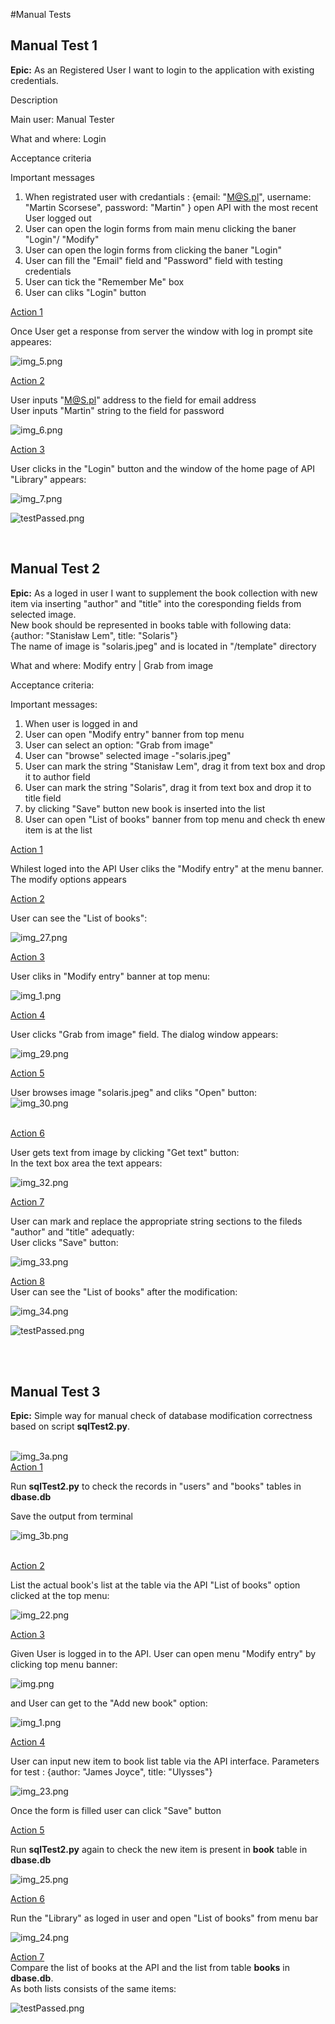 #Manual Tests 

## **Manual Test 1**


**Epic:** 
As an Registered User I want to login to the application with existing credentials.

Description

Main user: Manual Tester

What and where: Login

Acceptance criteria 

Important messages

1. When registrated user with credantials : {email: "M@S.pl", username: "Martin Scorsese", password: "Martin" } 
   open  API  with the most recent User logged out 
2. User can open the login forms from main menu clicking the baner "Login"/ "Modify"
3. User can open the login forms from clicking  the baner "Login"
4. User can fill the  "Email" field and "Password" field with testing credentials
5. User can tick the "Remember Me" box
6. User can cliks "Login" button

<u>Action 1 </u><br>

Once User get a response from server the window with log in prompt site appeares:

![img_5.png](booklibrary/static/img/manualTests/img_5.png)</br>


<u>Action 2 </u></br>

User inputs "M@S.pl" address to the field for email address </br>
User inputs "Martin" string to the field for password 

![img_6.png](booklibrary/static/img/manualTests/img_6.png)</br>

<u>Action 3 </u></br>

User clicks in the "Login" button and the window of the home page of API "Library" appears:

![img_7.png](booklibrary/static/img/manualTests/img_7.png)</br>

![testPassed.png](static/img/manualTests/testPassed.png)

<br>

## **Manual Test 2**

**Epic:**
As a loged in user I want to supplement the book collection with new item via inserting "author"
and "title" into the coresponding fields from selected image.</br>
New book should be represented in books table with following data:
{author: "Stanisław Lem", title: "Solaris"} </br>
The name of image is "solaris.jpeg" and is located in "/template" directory

What and where: Modify entry | Grab from image

Acceptance criteria:

Important messages: 

1. When user is logged in and 
2. User can open "Modify entry" banner from top menu
3. User can select an option: "Grab from image" 
4. User can "browse" selected image -"solaris.jpeg"
5. User can mark the string "Stanisław Lem", drag it from text box and drop it to author field
6. User can mark the string "Solaris", drag it from text box and drop it to title field  
7. by clicking "Save" button new book is inserted into the list 
8. User can open "List of books"  banner from top menu and check th enew item is at the list


<u>Action 1 </u>

Whilest loged into the API User cliks the "Modify entry" at the menu banner. 
The modify options appears

<u>Action 2 </u>

User can see the "List of books": 

![img_27.png](booklibrary/static/img/manualTests/img_27.png)</br>

<u>Action 3 </u></br>

User cliks in "Modify entry" banner at top menu:

![img_1.png](booklibrary/static/img/manualTests/img_1.png)

<u>Action 4 </u></br>

User clicks "Grab from image" field. The dialog window appears: </br>

![img_29.png](booklibrary/static/img/manualTests/img_29.png)</br>

<u>Action 5 </u></br>

User browses image "solaris.jpeg" and cliks "Open" button:
</br>
![img_30.png](booklibrary/static/img/manualTests/img_30.png)</br>

</br>
<u>Action 6 </u></br>

User gets text from image by clicking "Get text" button: </br> 
In the text box area the text appears: </br>

![img_32.png](booklibrary/static/img/manualTests/img_32.png)
</br>

<u>Action 7 </u></br>

User can mark and replace the appropriate string sections to the fileds "author" and "title" adequatly:</br>
User clicks "Save" button: </br>

![img_33.png](booklibrary/static/img/manualTests/img_33.png)</br>

<u>Action 8 </u></br>
User can see the "List of books" after the modification:</br>

![img_34.png](booklibrary/static/img/manualTests/img_34.png)</br>


![testPassed.png](static/img/manualTests/testPassed.png)

<br>

<br>

## **Manual Test 3**

**Epic:** Simple way for manual check of database modification correctness based on script **sqlTest2.py**.
<br></br>

![img_3a.png](booklibrary/static/img/manualTests/img_3a.png)
</br>
<u>Action 1</u>
</br>

Run **sqlTest2.py** to check the records in "users" and "books" tables in **dbase.db** 

Save the output from terminal

![img_3b.png](booklibrary/static/img/manualTests/img_3b.png)

</br><u>Action 2</u>
</br>



List the actual book's list at the table via the API "List of books" option clicked at the top menu: 
</br>

![img_22.png](booklibrary/static/img/manualTests/img_22.png)


<u>Action 3</u>
</br>

Given User is logged in to the API. 
User can open menu "Modify entry" by clicking top menu banner:</br>


![img.png](booklibrary/static/img/manualTests/img.png)


and User can get to the "Add new book" option: </br>

![img_1.png](booklibrary/static/img/manualTests/img_1.png)


<u>Action 4</u>
</br>


User can input new item to book list table via the API interface. 
Parameters for test : {author: "James Joyce", title: "Ulysses"}
</br>




![img_23.png](booklibrary/static/img/manualTests/img_23.png)</br>

Once the form is filled user can click "Save" button </br>

<u>Action 5</u>
</br>


Run **sqlTest2.py** again to check the new item is present in **book** table in **dbase.db**
</br>

![img_25.png](booklibrary/static/img/manualTests/img_25.png)

<u>Action 6</u>
</br>


Run the "Library" as loged in user and open "List of books" from menu bar 
</br>

![img_24.png](booklibrary/static/img/manualTests/img_24.png)


<u>Action 7</u>
</br>
Compare the list of books at the API and the list from table **books** in **dbase.db**. </br>
As both lists consists of the same items: </br>

![testPassed.png](static/img/manualTests/testPassed.png)</br>

<br>
